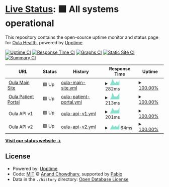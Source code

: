 # [Live Status](https://demo.upptime.js.org): <!--live status--> **🟩 All systems operational**

This repository contains the open-source uptime monitor and status page for [Oula Health](https://demo.upptime.js.org), powered by [Upptime](https://github.com/upptime/upptime).

[![Uptime CI](https://github.com/oula-health/status/workflows/Uptime%20CI/badge.svg)](https://github.com/oula-health/status/actions?query=workflow%3A%22Uptime+CI%22)
[![Response Time CI](https://github.com/oula-health/status/workflows/Response%20Time%20CI/badge.svg)](https://github.com/oula-health/status/actions?query=workflow%3A%22Response+Time+CI%22)
[![Graphs CI](https://github.com/oula-health/status/workflows/Graphs%20CI/badge.svg)](https://github.com/oula-health/status/actions?query=workflow%3A%22Graphs+CI%22)
[![Static Site CI](https://github.com/oula-health/status/workflows/Static%20Site%20CI/badge.svg)](https://github.com/oula-health/status/actions?query=workflow%3A%22Static+Site+CI%22)
[![Summary CI](https://github.com/oula-health/status/workflows/Summary%20CI/badge.svg)](https://github.com/oula-health/status/actions?query=workflow%3A%22Summary+CI%22)

<!--start: status pages-->
<!-- This summary is generated by Upptime (https://github.com/upptime/upptime) -->
<!-- Do not edit this manually, your changes will be overwritten -->
<!-- prettier-ignore -->
| URL | Status | History | Response Time | Uptime |
| --- | ------ | ------- | ------------- | ------ |
| <img alt="" src="https://icons.duckduckgo.com/ip3/oulahealth.com.ico" height="13"> [Oula Main Site](https://oulahealth.com) | 🟩 Up | [oula-main-site.yml](https://github.com/oula-health/status/commits/HEAD/history/oula-main-site.yml) | <details><summary><img alt="Response time graph" src="./graphs/oula-main-site/response-time-week.png" height="20"> 282ms</summary><br><a href="https://status.oulahealth.com/history/oula-main-site"><img alt="Response time 276" src="https://img.shields.io/endpoint?url=https%3A%2F%2Fraw.githubusercontent.com%2Foula-health%2Fstatus%2FHEAD%2Fapi%2Foula-main-site%2Fresponse-time.json"></a><br><a href="https://status.oulahealth.com/history/oula-main-site"><img alt="24-hour response time 395" src="https://img.shields.io/endpoint?url=https%3A%2F%2Fraw.githubusercontent.com%2Foula-health%2Fstatus%2FHEAD%2Fapi%2Foula-main-site%2Fresponse-time-day.json"></a><br><a href="https://status.oulahealth.com/history/oula-main-site"><img alt="7-day response time 282" src="https://img.shields.io/endpoint?url=https%3A%2F%2Fraw.githubusercontent.com%2Foula-health%2Fstatus%2FHEAD%2Fapi%2Foula-main-site%2Fresponse-time-week.json"></a><br><a href="https://status.oulahealth.com/history/oula-main-site"><img alt="30-day response time 304" src="https://img.shields.io/endpoint?url=https%3A%2F%2Fraw.githubusercontent.com%2Foula-health%2Fstatus%2FHEAD%2Fapi%2Foula-main-site%2Fresponse-time-month.json"></a><br><a href="https://status.oulahealth.com/history/oula-main-site"><img alt="1-year response time 276" src="https://img.shields.io/endpoint?url=https%3A%2F%2Fraw.githubusercontent.com%2Foula-health%2Fstatus%2FHEAD%2Fapi%2Foula-main-site%2Fresponse-time-year.json"></a></details> | <details><summary><a href="https://status.oulahealth.com/history/oula-main-site">100.00%</a></summary><a href="https://status.oulahealth.com/history/oula-main-site"><img alt="All-time uptime 100.00%" src="https://img.shields.io/endpoint?url=https%3A%2F%2Fraw.githubusercontent.com%2Foula-health%2Fstatus%2FHEAD%2Fapi%2Foula-main-site%2Fuptime.json"></a><br><a href="https://status.oulahealth.com/history/oula-main-site"><img alt="24-hour uptime 100.00%" src="https://img.shields.io/endpoint?url=https%3A%2F%2Fraw.githubusercontent.com%2Foula-health%2Fstatus%2FHEAD%2Fapi%2Foula-main-site%2Fuptime-day.json"></a><br><a href="https://status.oulahealth.com/history/oula-main-site"><img alt="7-day uptime 100.00%" src="https://img.shields.io/endpoint?url=https%3A%2F%2Fraw.githubusercontent.com%2Foula-health%2Fstatus%2FHEAD%2Fapi%2Foula-main-site%2Fuptime-week.json"></a><br><a href="https://status.oulahealth.com/history/oula-main-site"><img alt="30-day uptime 100.00%" src="https://img.shields.io/endpoint?url=https%3A%2F%2Fraw.githubusercontent.com%2Foula-health%2Fstatus%2FHEAD%2Fapi%2Foula-main-site%2Fuptime-month.json"></a><br><a href="https://status.oulahealth.com/history/oula-main-site"><img alt="1-year uptime 100.00%" src="https://img.shields.io/endpoint?url=https%3A%2F%2Fraw.githubusercontent.com%2Foula-health%2Fstatus%2FHEAD%2Fapi%2Foula-main-site%2Fuptime-year.json"></a></details>
| <img alt="" src="https://icons.duckduckgo.com/ip3/my.oulahealth.com.ico" height="13"> [Oula Patient Portal](https://my.oulahealth.com) | 🟩 Up | [oula-patient-portal.yml](https://github.com/oula-health/status/commits/HEAD/history/oula-patient-portal.yml) | <details><summary><img alt="Response time graph" src="./graphs/oula-patient-portal/response-time-week.png" height="20"> 213ms</summary><br><a href="https://status.oulahealth.com/history/oula-patient-portal"><img alt="Response time 215" src="https://img.shields.io/endpoint?url=https%3A%2F%2Fraw.githubusercontent.com%2Foula-health%2Fstatus%2FHEAD%2Fapi%2Foula-patient-portal%2Fresponse-time.json"></a><br><a href="https://status.oulahealth.com/history/oula-patient-portal"><img alt="24-hour response time 348" src="https://img.shields.io/endpoint?url=https%3A%2F%2Fraw.githubusercontent.com%2Foula-health%2Fstatus%2FHEAD%2Fapi%2Foula-patient-portal%2Fresponse-time-day.json"></a><br><a href="https://status.oulahealth.com/history/oula-patient-portal"><img alt="7-day response time 213" src="https://img.shields.io/endpoint?url=https%3A%2F%2Fraw.githubusercontent.com%2Foula-health%2Fstatus%2FHEAD%2Fapi%2Foula-patient-portal%2Fresponse-time-week.json"></a><br><a href="https://status.oulahealth.com/history/oula-patient-portal"><img alt="30-day response time 224" src="https://img.shields.io/endpoint?url=https%3A%2F%2Fraw.githubusercontent.com%2Foula-health%2Fstatus%2FHEAD%2Fapi%2Foula-patient-portal%2Fresponse-time-month.json"></a><br><a href="https://status.oulahealth.com/history/oula-patient-portal"><img alt="1-year response time 215" src="https://img.shields.io/endpoint?url=https%3A%2F%2Fraw.githubusercontent.com%2Foula-health%2Fstatus%2FHEAD%2Fapi%2Foula-patient-portal%2Fresponse-time-year.json"></a></details> | <details><summary><a href="https://status.oulahealth.com/history/oula-patient-portal">100.00%</a></summary><a href="https://status.oulahealth.com/history/oula-patient-portal"><img alt="All-time uptime 100.00%" src="https://img.shields.io/endpoint?url=https%3A%2F%2Fraw.githubusercontent.com%2Foula-health%2Fstatus%2FHEAD%2Fapi%2Foula-patient-portal%2Fuptime.json"></a><br><a href="https://status.oulahealth.com/history/oula-patient-portal"><img alt="24-hour uptime 100.00%" src="https://img.shields.io/endpoint?url=https%3A%2F%2Fraw.githubusercontent.com%2Foula-health%2Fstatus%2FHEAD%2Fapi%2Foula-patient-portal%2Fuptime-day.json"></a><br><a href="https://status.oulahealth.com/history/oula-patient-portal"><img alt="7-day uptime 100.00%" src="https://img.shields.io/endpoint?url=https%3A%2F%2Fraw.githubusercontent.com%2Foula-health%2Fstatus%2FHEAD%2Fapi%2Foula-patient-portal%2Fuptime-week.json"></a><br><a href="https://status.oulahealth.com/history/oula-patient-portal"><img alt="30-day uptime 100.00%" src="https://img.shields.io/endpoint?url=https%3A%2F%2Fraw.githubusercontent.com%2Foula-health%2Fstatus%2FHEAD%2Fapi%2Foula-patient-portal%2Fuptime-month.json"></a><br><a href="https://status.oulahealth.com/history/oula-patient-portal"><img alt="1-year uptime 100.00%" src="https://img.shields.io/endpoint?url=https%3A%2F%2Fraw.githubusercontent.com%2Foula-health%2Fstatus%2FHEAD%2Fapi%2Foula-patient-portal%2Fuptime-year.json"></a></details>
| <img alt="" src="https://icons.duckduckgo.com/ip3/null.ico" height="13"> Oula API v1 | 🟩 Up | [oula-api-v1.yml](https://github.com/oula-health/status/commits/HEAD/history/oula-api-v1.yml) | <details><summary><img alt="Response time graph" src="./graphs/oula-api-v1/response-time-week.png" height="20"> 201ms</summary><br><a href="https://status.oulahealth.com/history/oula-api-v1"><img alt="Response time 202" src="https://img.shields.io/endpoint?url=https%3A%2F%2Fraw.githubusercontent.com%2Foula-health%2Fstatus%2FHEAD%2Fapi%2Foula-api-v1%2Fresponse-time.json"></a><br><a href="https://status.oulahealth.com/history/oula-api-v1"><img alt="24-hour response time 312" src="https://img.shields.io/endpoint?url=https%3A%2F%2Fraw.githubusercontent.com%2Foula-health%2Fstatus%2FHEAD%2Fapi%2Foula-api-v1%2Fresponse-time-day.json"></a><br><a href="https://status.oulahealth.com/history/oula-api-v1"><img alt="7-day response time 201" src="https://img.shields.io/endpoint?url=https%3A%2F%2Fraw.githubusercontent.com%2Foula-health%2Fstatus%2FHEAD%2Fapi%2Foula-api-v1%2Fresponse-time-week.json"></a><br><a href="https://status.oulahealth.com/history/oula-api-v1"><img alt="30-day response time 228" src="https://img.shields.io/endpoint?url=https%3A%2F%2Fraw.githubusercontent.com%2Foula-health%2Fstatus%2FHEAD%2Fapi%2Foula-api-v1%2Fresponse-time-month.json"></a><br><a href="https://status.oulahealth.com/history/oula-api-v1"><img alt="1-year response time 202" src="https://img.shields.io/endpoint?url=https%3A%2F%2Fraw.githubusercontent.com%2Foula-health%2Fstatus%2FHEAD%2Fapi%2Foula-api-v1%2Fresponse-time-year.json"></a></details> | <details><summary><a href="https://status.oulahealth.com/history/oula-api-v1">100.00%</a></summary><a href="https://status.oulahealth.com/history/oula-api-v1"><img alt="All-time uptime 99.98%" src="https://img.shields.io/endpoint?url=https%3A%2F%2Fraw.githubusercontent.com%2Foula-health%2Fstatus%2FHEAD%2Fapi%2Foula-api-v1%2Fuptime.json"></a><br><a href="https://status.oulahealth.com/history/oula-api-v1"><img alt="24-hour uptime 100.00%" src="https://img.shields.io/endpoint?url=https%3A%2F%2Fraw.githubusercontent.com%2Foula-health%2Fstatus%2FHEAD%2Fapi%2Foula-api-v1%2Fuptime-day.json"></a><br><a href="https://status.oulahealth.com/history/oula-api-v1"><img alt="7-day uptime 100.00%" src="https://img.shields.io/endpoint?url=https%3A%2F%2Fraw.githubusercontent.com%2Foula-health%2Fstatus%2FHEAD%2Fapi%2Foula-api-v1%2Fuptime-week.json"></a><br><a href="https://status.oulahealth.com/history/oula-api-v1"><img alt="30-day uptime 100.00%" src="https://img.shields.io/endpoint?url=https%3A%2F%2Fraw.githubusercontent.com%2Foula-health%2Fstatus%2FHEAD%2Fapi%2Foula-api-v1%2Fuptime-month.json"></a><br><a href="https://status.oulahealth.com/history/oula-api-v1"><img alt="1-year uptime 99.98%" src="https://img.shields.io/endpoint?url=https%3A%2F%2Fraw.githubusercontent.com%2Foula-health%2Fstatus%2FHEAD%2Fapi%2Foula-api-v1%2Fuptime-year.json"></a></details>
| <img alt="" src="https://icons.duckduckgo.com/ip3/null.ico" height="13"> Oula API v2 | 🟩 Up | [oula-api-v2.yml](https://github.com/oula-health/status/commits/HEAD/history/oula-api-v2.yml) | <details><summary><img alt="Response time graph" src="./graphs/oula-api-v2/response-time-week.png" height="20"> 64ms</summary><br><a href="https://status.oulahealth.com/history/oula-api-v2"><img alt="Response time 224" src="https://img.shields.io/endpoint?url=https%3A%2F%2Fraw.githubusercontent.com%2Foula-health%2Fstatus%2FHEAD%2Fapi%2Foula-api-v2%2Fresponse-time.json"></a><br><a href="https://status.oulahealth.com/history/oula-api-v2"><img alt="24-hour response time 105" src="https://img.shields.io/endpoint?url=https%3A%2F%2Fraw.githubusercontent.com%2Foula-health%2Fstatus%2FHEAD%2Fapi%2Foula-api-v2%2Fresponse-time-day.json"></a><br><a href="https://status.oulahealth.com/history/oula-api-v2"><img alt="7-day response time 64" src="https://img.shields.io/endpoint?url=https%3A%2F%2Fraw.githubusercontent.com%2Foula-health%2Fstatus%2FHEAD%2Fapi%2Foula-api-v2%2Fresponse-time-week.json"></a><br><a href="https://status.oulahealth.com/history/oula-api-v2"><img alt="30-day response time 169" src="https://img.shields.io/endpoint?url=https%3A%2F%2Fraw.githubusercontent.com%2Foula-health%2Fstatus%2FHEAD%2Fapi%2Foula-api-v2%2Fresponse-time-month.json"></a><br><a href="https://status.oulahealth.com/history/oula-api-v2"><img alt="1-year response time 224" src="https://img.shields.io/endpoint?url=https%3A%2F%2Fraw.githubusercontent.com%2Foula-health%2Fstatus%2FHEAD%2Fapi%2Foula-api-v2%2Fresponse-time-year.json"></a></details> | <details><summary><a href="https://status.oulahealth.com/history/oula-api-v2">100.00%</a></summary><a href="https://status.oulahealth.com/history/oula-api-v2"><img alt="All-time uptime 99.99%" src="https://img.shields.io/endpoint?url=https%3A%2F%2Fraw.githubusercontent.com%2Foula-health%2Fstatus%2FHEAD%2Fapi%2Foula-api-v2%2Fuptime.json"></a><br><a href="https://status.oulahealth.com/history/oula-api-v2"><img alt="24-hour uptime 100.00%" src="https://img.shields.io/endpoint?url=https%3A%2F%2Fraw.githubusercontent.com%2Foula-health%2Fstatus%2FHEAD%2Fapi%2Foula-api-v2%2Fuptime-day.json"></a><br><a href="https://status.oulahealth.com/history/oula-api-v2"><img alt="7-day uptime 100.00%" src="https://img.shields.io/endpoint?url=https%3A%2F%2Fraw.githubusercontent.com%2Foula-health%2Fstatus%2FHEAD%2Fapi%2Foula-api-v2%2Fuptime-week.json"></a><br><a href="https://status.oulahealth.com/history/oula-api-v2"><img alt="30-day uptime 100.00%" src="https://img.shields.io/endpoint?url=https%3A%2F%2Fraw.githubusercontent.com%2Foula-health%2Fstatus%2FHEAD%2Fapi%2Foula-api-v2%2Fuptime-month.json"></a><br><a href="https://status.oulahealth.com/history/oula-api-v2"><img alt="1-year uptime 99.99%" src="https://img.shields.io/endpoint?url=https%3A%2F%2Fraw.githubusercontent.com%2Foula-health%2Fstatus%2FHEAD%2Fapi%2Foula-api-v2%2Fuptime-year.json"></a></details>

<!--end: status pages-->

[**Visit our status website →**](https://status.oulahealth.com)

## License

- Powered by: [Upptime](https://github.com/upptime/upptime)
- Code: [MIT](./LICENSE) © [Anand Chowdhary](https://anandchowdhary.com), supported by [Pabio](https://pabio.com)
- Data in the `./history` directory: [Open Database License](https://opendatacommons.org/licenses/odbl/1-0/)
